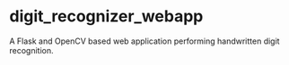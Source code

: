 # digit_recognizer_webapp
A Flask and OpenCV based web application performing handwritten digit recognition.
